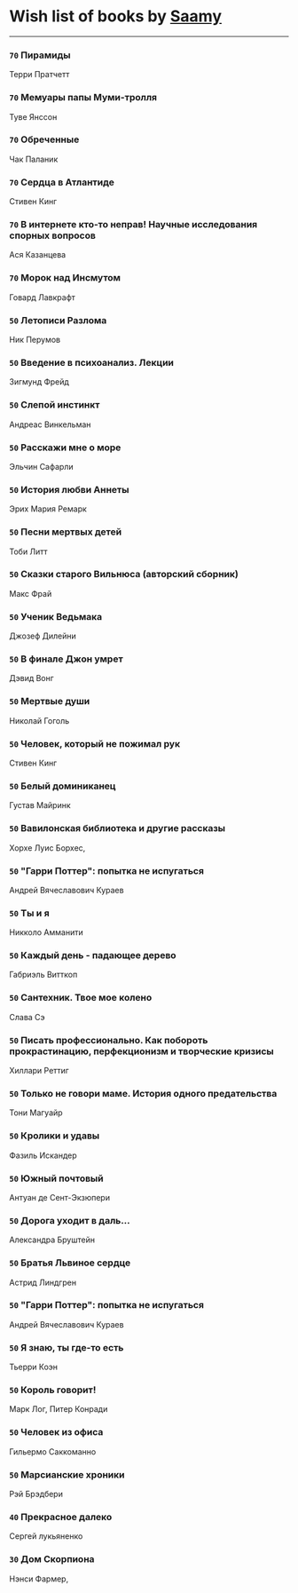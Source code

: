 # Wish list of books by [Saamy](http://vk.com/id115226508)
---

### `70` Пирамиды
Терри Пратчетт

### `70` Мемуары папы Муми-тролля
Туве Янссон

### `70` Обреченные
Чак Паланик

### `70` Сердца в Атлантиде
Стивен Кинг

### `70` В интернете кто-то неправ! Научные исследования спорных вопросов
Ася Казанцева

### `70` Морок над Инсмутом
Говард Лавкрафт

### `50` Летописи Разлома
Ник Перумов

### `50` Введение в психоанализ. Лекции
Зигмунд Фрейд

### `50` Слепой инстинкт
Андреас Винкельман

### `50` Расскажи мне о море
Эльчин Сафарли

### `50` История любви Аннеты
Эрих Мария Ремарк

### `50` Песни мертвых детей
Тоби Литт

### `50` Сказки старого Вильнюса (авторский сборник)
Макс Фрай

### `50` Ученик Ведьмака
Джозеф Дилейни

### `50` В финале Джон умрет
Дэвид Вонг

### `50` Мертвые души
Николай Гоголь

### `50` Человек, который не пожимал рук
Стивен Кинг

### `50` Белый доминиканец
Густав Майринк

### `50` Вавилонская библиотека и другие рассказы
Хорхе Луис Борхес,

### `50` "Гарри Поттер": попытка не испугаться
Андрей Вячеславович Кураев

### `50` Ты и я
Никколо Амманити

### `50` Каждый день - падающее дерево
Габриэль Витткоп

### `50` Сантехник. Твое мое колено
Слава Сэ

### `50` Писать профессионально. Как побороть прокрастинацию, перфекционизм и творческие кризисы
Хиллари Реттиг

### `50` Только не говори маме. История одного предательства
Тони Магуайр

### `50` Кролики и удавы
Фазиль Искандер

### `50` Южный почтовый
Антуан де Сент-Экзюпери

### `50` Дорога уходит в даль…
Александра Бруштейн

### `50` Братья Львиное сердце
Астрид Линдгрен

### `50` "Гарри Поттер": попытка не испугаться
Андрей Вячеславович Кураев

### `50` Я знаю, ты где-то есть
Тьерри Коэн

### `50` Король говорит!
Марк Лог, Питер Конради

### `50` Человек из офиса
Гильермо Саккоманно

### `50` Марсианские хроники
Рэй Брэдбери

### `40` Прекрасное далеко
Сергей лукьяненко

### `30` Дом Скорпиона
Нэнси Фармер,

